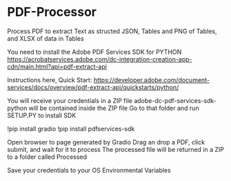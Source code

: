 # PDF-Processor
Process PDF to extract Text as structed JSON, Tables and PNG of Tables, and XLSX of data in Tables

You need to install the Adobe PDF Services SDK for PYTHON
https://acrobatservices.adobe.com/dc-integration-creation-app-cdn/main.html?api=pdf-extract-api

Instructions here, Quick Start:
https://developer.adobe.com/document-services/docs/overview/pdf-extract-api/quickstarts/python/

You will receive your credentials in a ZIP file
adobe-dc-pdf-services-sdk-python will be contained inside the ZIP file
Go to that folder and run SETUP.PY to install SDK

!pip install gradio
!pip install pdfservices-sdk

Open browser to page generated by Gradio
Drag an drop a PDF, click submit, and wait for it to process
The processed file will be returned in a ZIP to a folder called Processed

Save your credentials to your OS Environmental Variables
